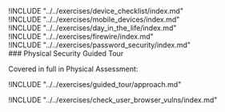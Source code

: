 <div class="boxtext">
!INCLUDE "../../exercises/device_checklist/index.md"
</div>

<div class="boxtext">
!INCLUDE "../../exercises/mobile_devices/index.md"
</div>

<div class="boxtext">
!INCLUDE "../../exercises/day_in_the_life/index.md"
</div>

<div class="boxtext">
!INCLUDE "../../exercises/firewire/index.md"
</div>

<div class="boxtext">
!INCLUDE "../../exercises/password_security/index.md"
</div>

<div class="boxtext">
### Physical Security Guided Tour

Covered in full in Physical Assessment:

!INCLUDE "../../exercises/guided_tour/approach.md"
</div>

<div class="boxtext">
!INCLUDE "../../exercises/check_user_browser_vulns/index.md"
</div>
